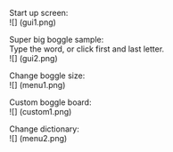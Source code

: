 Start up screen:  
![]
(gui1.png)  
  
Super big boggle sample:  
Type the word, or click first and last letter.  
![]
(gui2.png)  
  
Change boggle size:  
![]
(menu1.png)

Custom boggle board:  
![]
(custom1.png)  
  
Change dictionary:  
![]
(menu2.png)  
  
